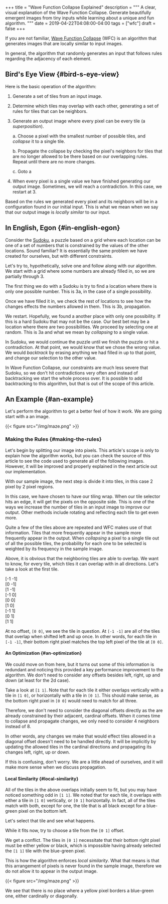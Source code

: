 +++
title = "Wave Function Collapse Explained"
description = """
  A clear, visual explanation of the Wave Function Collapse. Generate
  beautifully emergent images from tiny inputs while learning about a unique
  and fun algorithm.
  """
date = 2019-04-22T04:08:00-04:00
tags = ["wfc"]
draft = false
+++

If you are not familiar, [Wave Function Collapse](https://github.com/mxgmn/WaveFunctionCollapse) (WFC) is an algorithm that
generates images that are locally similar to input images.

In general, the algorithm that randomly generates an input that follows rules
regarding the adjacency of each element.


## Bird's Eye View {#bird-s-eye-view}

Here is the basic operation of the algorithm:

1.  Generate a set of tiles from an input image.
2.  Determine which tiles may overlap with each other, generating a set of
    rules for tiles that can be neighbors.
3.  Generate an output image where every pixel can be every tile (a _superposition_).

    a. Choose a pixel with the smallest number of possible tiles, and
    _collapse_ it to a single tile.

    b. Propagate the collapse by checking the pixel's neighbors for tiles
    that are no longer allowed to be there based on our overlapping rules.
    Repeat until there are no more changes.

    c. Goto a
4.  When every pixel is a single value we have finished generating our output
    image. Sometimes, we will reach a contradiction. In this case, we restart
    at 3.

Based on the rules we generated every pixel and its neighbors will be in a
configuration found in our initial input. This is what we mean when we say
that our output image is _locally similar_ to our input.


## In English, Egon {#in-english-egon}

Consider the [Sudoku](https://en.wikipedia.org/wiki/Sudoku), a puzzle
based on a grid where each location can be one of a set of numbers that is
constrained by the values of the other locations. Sound familiar? It is
essentially the same problem we have created for ourselves, but with
different constraints.

Let's try to, hypothetically, solve one and follow along with our algorithm.
We start with a grid where some numbers are already filled in, so we are
partially through 3.

The first thing we do with a Sudoku is try to find a location where there is
only one possible number. This is 3a, in the case of a single possibility.

Once we have filled it in, we check the rest of locations to see how the
changes effects the numbers allowed in them. This is 3b, propagation.

We restart. Hopefully, we found a another place with only one possibility.
If this is a hard Sudoku that may not be the case. Our best bet may be a
location where there are two possibilities. We proceed by selecting one at
random. This is 3a and what we mean by _collapsing_ to a single value.

In Sudoku, we would continue the puzzle until we finish the puzzle or hit a
contradiction. At that point, we would know that we chose the wrong value.
We would _backtrack_ by erasing anything we had filled in up to that point,
and change our selection to the other value.

In Wave Function Collapse, our constraints are much less severe that Sudoku,
so we don't hit contradictions very often and instead of backtracking we
start the whole process over. It is possible to add backtracking to this
algorithm, but that is out of the scope of this article.


## An Example {#an-example}

Let's perform the algorithm to get a better feel of how it work. We are
going start with a an image.

<div class="scale-sharp">

{{< figure src="/img/maze.png" >}}

</div>


### Making the Rules {#making-the-rules}

Let's begin by splitting our image into pixels. This article's scope is only
to explain how the algorithm works, but you can check the source of this
article to see the code used to generate all of the following images.
However, it will be improved and properly explained in the next article out
our implementation.

<div class="pixel-tile" style="--n: 4">
  <span class="pixel" style="background-color:#dfba61ff"> </span>
  <span class="pixel" style="background-color:#dfba61ff"> </span>
  <span class="pixel" style="background-color:#dfba61ff"> </span>
  <span class="pixel" style="background-color:#dfba61ff"> </span>
  <span class="pixel" style="background-color:#dfba61ff"> </span>
  <span class="pixel" style="background-color:#272822ff"> </span>
  <span class="pixel" style="background-color:#272822ff"> </span>
  <span class="pixel" style="background-color:#272822ff"> </span>
  <span class="pixel" style="background-color:#dfba61ff"> </span>
  <span class="pixel" style="background-color:#272822ff"> </span>
  <span class="pixel" style="background-color:#697e6dff"> </span>
  <span class="pixel" style="background-color:#272822ff"> </span>
  <span class="pixel" style="background-color:#dfba61ff"> </span>
  <span class="pixel" style="background-color:#272822ff"> </span>
  <span class="pixel" style="background-color:#272822ff"> </span>
  <span class="pixel" style="background-color:#272822ff"> </span>
</div>

With our sample image, the next step is divide it into tiles, in this case
2 pixel by 2 pixel regions.

In this case, we have chosen to have our tiling wrap. When our tile
selector hits an edge, it will get the pixels on the opposite side. This is
one of the ways we increase the number of tiles in an input image to
improve our output. Other methods include rotating and reflecting each tile
to get even more.

<div class="pixel-tiles">
  <div class="pixel-tile" style="--n: 2">
    <span class="pixel" style="background-color:#dfba61ff"> </span>
    <span class="pixel" style="background-color:#dfba61ff"> </span>
    <span class="pixel" style="background-color:#dfba61ff"> </span>
    <span class="pixel" style="background-color:#272822ff"> </span>
  </div>
  <div class="pixel-tile" style="--n: 2">
    <span class="pixel" style="background-color:#dfba61ff"> </span>
    <span class="pixel" style="background-color:#dfba61ff"> </span>
    <span class="pixel" style="background-color:#272822ff"> </span>
    <span class="pixel" style="background-color:#272822ff"> </span>
  </div>
  <div class="pixel-tile" style="--n: 2">
    <span class="pixel" style="background-color:#dfba61ff"> </span>
    <span class="pixel" style="background-color:#dfba61ff"> </span>
    <span class="pixel" style="background-color:#272822ff"> </span>
    <span class="pixel" style="background-color:#272822ff"> </span>
  </div>
  <div class="pixel-tile" style="--n: 2">
    <span class="pixel" style="background-color:#dfba61ff"> </span>
    <span class="pixel" style="background-color:#dfba61ff"> </span>
    <span class="pixel" style="background-color:#272822ff"> </span>
    <span class="pixel" style="background-color:#dfba61ff"> </span>
  </div>
  <div class="pixel-tile" style="--n: 2">
    <span class="pixel" style="background-color:#dfba61ff"> </span>
    <span class="pixel" style="background-color:#272822ff"> </span>
    <span class="pixel" style="background-color:#dfba61ff"> </span>
    <span class="pixel" style="background-color:#272822ff"> </span>
  </div>
  <div class="pixel-tile" style="--n: 2">
    <span class="pixel" style="background-color:#272822ff"> </span>
    <span class="pixel" style="background-color:#272822ff"> </span>
    <span class="pixel" style="background-color:#272822ff"> </span>
    <span class="pixel" style="background-color:#697e6dff"> </span>
  </div>
  <div class="pixel-tile" style="--n: 2">
    <span class="pixel" style="background-color:#272822ff"> </span>
    <span class="pixel" style="background-color:#272822ff"> </span>
    <span class="pixel" style="background-color:#697e6dff"> </span>
    <span class="pixel" style="background-color:#272822ff"> </span>
  </div>
  <div class="pixel-tile" style="--n: 2">
    <span class="pixel" style="background-color:#272822ff"> </span>
    <span class="pixel" style="background-color:#dfba61ff"> </span>
    <span class="pixel" style="background-color:#272822ff"> </span>
    <span class="pixel" style="background-color:#dfba61ff"> </span>
  </div>
  <div class="pixel-tile" style="--n: 2">
    <span class="pixel" style="background-color:#dfba61ff"> </span>
    <span class="pixel" style="background-color:#272822ff"> </span>
    <span class="pixel" style="background-color:#dfba61ff"> </span>
    <span class="pixel" style="background-color:#272822ff"> </span>
  </div>
  <div class="pixel-tile" style="--n: 2">
    <span class="pixel" style="background-color:#272822ff"> </span>
    <span class="pixel" style="background-color:#697e6dff"> </span>
    <span class="pixel" style="background-color:#272822ff"> </span>
    <span class="pixel" style="background-color:#272822ff"> </span>
  </div>
  <div class="pixel-tile" style="--n: 2">
    <span class="pixel" style="background-color:#697e6dff"> </span>
    <span class="pixel" style="background-color:#272822ff"> </span>
    <span class="pixel" style="background-color:#272822ff"> </span>
    <span class="pixel" style="background-color:#272822ff"> </span>
  </div>
  <div class="pixel-tile" style="--n: 2">
    <span class="pixel" style="background-color:#272822ff"> </span>
    <span class="pixel" style="background-color:#dfba61ff"> </span>
    <span class="pixel" style="background-color:#272822ff"> </span>
    <span class="pixel" style="background-color:#dfba61ff"> </span>
  </div>
  <div class="pixel-tile" style="--n: 2">
    <span class="pixel" style="background-color:#dfba61ff"> </span>
    <span class="pixel" style="background-color:#272822ff"> </span>
    <span class="pixel" style="background-color:#dfba61ff"> </span>
    <span class="pixel" style="background-color:#dfba61ff"> </span>
  </div>
  <div class="pixel-tile" style="--n: 2">
    <span class="pixel" style="background-color:#272822ff"> </span>
    <span class="pixel" style="background-color:#272822ff"> </span>
    <span class="pixel" style="background-color:#dfba61ff"> </span>
    <span class="pixel" style="background-color:#dfba61ff"> </span>
  </div>
  <div class="pixel-tile" style="--n: 2">
    <span class="pixel" style="background-color:#272822ff"> </span>
    <span class="pixel" style="background-color:#272822ff"> </span>
    <span class="pixel" style="background-color:#dfba61ff"> </span>
    <span class="pixel" style="background-color:#dfba61ff"> </span>
  </div>
  <div class="pixel-tile" style="--n: 2">
    <span class="pixel" style="background-color:#272822ff"> </span>
    <span class="pixel" style="background-color:#dfba61ff"> </span>
    <span class="pixel" style="background-color:#dfba61ff"> </span>
    <span class="pixel" style="background-color:#dfba61ff"> </span>
  </div>
</div>

Quite a few of the tiles above are repeated and WFC makes use of that
information. Tiles that more frequently appear in the sample more frequently
appear in the output. When _collapsing_ a pixel to a single tile out of all
the possible tiles, the probability for each one to be selected is weighted
by its frequency in the sample image.

Above, it is obvious that the neighboring tiles are able to overlap. We
want to know, for every tile, which tiles it can overlap with in all
directions. Let's take a look at the first tile.

<div class="overlaps">
  <div>[-1 -1]<div class="pixel-tiles">
      <div class="pixel-tile" style="--n: 2">
        <span class="pixel" style="background-color:#272822ff"> </span>
        <span class="pixel" style="background-color:#272822ff"> </span>
        <span class="pixel" style="background-color:#dfba61ff"> </span>
        <span class="pixel" style="background-color:#dfba61ff"> </span>
      </div>
      <div class="pixel-tile" style="--n: 2">
        <span class="pixel" style="background-color:#272822ff"> </span>
        <span class="pixel" style="background-color:#dfba61ff"> </span>
        <span class="pixel" style="background-color:#dfba61ff"> </span>
        <span class="pixel" style="background-color:#dfba61ff"> </span>
      </div>
      <div class="pixel-tile" style="--n: 2">
        <span class="pixel" style="background-color:#dfba61ff"> </span>
        <span class="pixel" style="background-color:#dfba61ff"> </span>
        <span class="pixel" style="background-color:#272822ff"> </span>
        <span class="pixel" style="background-color:#dfba61ff"> </span>
      </div>
      <div class="pixel-tile" style="--n: 2">
        <span class="pixel" style="background-color:#272822ff"> </span>
        <span class="pixel" style="background-color:#dfba61ff"> </span>
        <span class="pixel" style="background-color:#272822ff"> </span>
        <span class="pixel" style="background-color:#dfba61ff"> </span>
      </div>
      <div class="pixel-tile" style="--n: 2">
        <span class="pixel" style="background-color:#dfba61ff"> </span>
        <span class="pixel" style="background-color:#272822ff"> </span>
        <span class="pixel" style="background-color:#dfba61ff"> </span>
        <span class="pixel" style="background-color:#dfba61ff"> </span>
      </div>
    </div>
  </div>
  <div>[0 -1]<div class="pixel-tiles">
      <div class="pixel-tile" style="--n: 2">
        <span class="pixel" style="background-color:#272822ff"> </span>
        <span class="pixel" style="background-color:#272822ff"> </span>
        <span class="pixel" style="background-color:#dfba61ff"> </span>
        <span class="pixel" style="background-color:#dfba61ff"> </span>
      </div>
      <div class="pixel-tile" style="--n: 2">
        <span class="pixel" style="background-color:#272822ff"> </span>
        <span class="pixel" style="background-color:#dfba61ff"> </span>
        <span class="pixel" style="background-color:#dfba61ff"> </span>
        <span class="pixel" style="background-color:#dfba61ff"> </span>
      </div>
      <div class="pixel-tile" style="--n: 2">
        <span class="pixel" style="background-color:#dfba61ff"> </span>
        <span class="pixel" style="background-color:#272822ff"> </span>
        <span class="pixel" style="background-color:#dfba61ff"> </span>
        <span class="pixel" style="background-color:#dfba61ff"> </span>
      </div>
    </div>
  </div>
  <div>[1 -1]<div class="pixel-tiles">
      <div class="pixel-tile" style="--n: 2">
        <span class="pixel" style="background-color:#dfba61ff"> </span>
        <span class="pixel" style="background-color:#272822ff"> </span>
        <span class="pixel" style="background-color:#dfba61ff"> </span>
        <span class="pixel" style="background-color:#272822ff"> </span>
      </div>
      <div class="pixel-tile" style="--n: 2">
        <span class="pixel" style="background-color:#dfba61ff"> </span>
        <span class="pixel" style="background-color:#dfba61ff"> </span>
        <span class="pixel" style="background-color:#dfba61ff"> </span>
        <span class="pixel" style="background-color:#272822ff"> </span>
      </div>
      <div class="pixel-tile" style="--n: 2">
        <span class="pixel" style="background-color:#272822ff"> </span>
        <span class="pixel" style="background-color:#272822ff"> </span>
        <span class="pixel" style="background-color:#dfba61ff"> </span>
        <span class="pixel" style="background-color:#dfba61ff"> </span>
      </div>
      <div class="pixel-tile" style="--n: 2">
        <span class="pixel" style="background-color:#272822ff"> </span>
        <span class="pixel" style="background-color:#dfba61ff"> </span>
        <span class="pixel" style="background-color:#dfba61ff"> </span>
        <span class="pixel" style="background-color:#dfba61ff"> </span>
      </div>
      <div class="pixel-tile" style="--n: 2">
        <span class="pixel" style="background-color:#dfba61ff"> </span>
        <span class="pixel" style="background-color:#272822ff"> </span>
        <span class="pixel" style="background-color:#dfba61ff"> </span>
        <span class="pixel" style="background-color:#dfba61ff"> </span>
      </div>
    </div>
  </div>
  <div>[-1 0]<div class="pixel-tiles">
      <div class="pixel-tile" style="--n: 2">
        <span class="pixel" style="background-color:#272822ff"> </span>
        <span class="pixel" style="background-color:#dfba61ff"> </span>
        <span class="pixel" style="background-color:#dfba61ff"> </span>
        <span class="pixel" style="background-color:#dfba61ff"> </span>
      </div>
      <div class="pixel-tile" style="--n: 2">
        <span class="pixel" style="background-color:#dfba61ff"> </span>
        <span class="pixel" style="background-color:#dfba61ff"> </span>
        <span class="pixel" style="background-color:#272822ff"> </span>
        <span class="pixel" style="background-color:#dfba61ff"> </span>
      </div>
      <div class="pixel-tile" style="--n: 2">
        <span class="pixel" style="background-color:#272822ff"> </span>
        <span class="pixel" style="background-color:#dfba61ff"> </span>
        <span class="pixel" style="background-color:#272822ff"> </span>
        <span class="pixel" style="background-color:#dfba61ff"> </span>
      </div>
    </div>
  </div>
  <div>[0 0]<div class="pixel-tiles">
      <div class="pixel-tile" style="--n: 2">
        <span class="pixel" style="background-color:#dfba61ff"> </span>
        <span class="pixel" style="background-color:#dfba61ff"> </span>
        <span class="pixel" style="background-color:#dfba61ff"> </span>
        <span class="pixel" style="background-color:#272822ff"> </span>
      </div>
    </div>
  </div>
  <div>[1 0]<div class="pixel-tiles">
      <div class="pixel-tile" style="--n: 2">
        <span class="pixel" style="background-color:#dfba61ff"> </span>
        <span class="pixel" style="background-color:#dfba61ff"> </span>
        <span class="pixel" style="background-color:#272822ff"> </span>
        <span class="pixel" style="background-color:#272822ff"> </span>
      </div>
      <div class="pixel-tile" style="--n: 2">
        <span class="pixel" style="background-color:#dfba61ff"> </span>
        <span class="pixel" style="background-color:#dfba61ff"> </span>
        <span class="pixel" style="background-color:#272822ff"> </span>
        <span class="pixel" style="background-color:#dfba61ff"> </span>
      </div>
    </div>
  </div>
  <div>[-1 1]<div class="pixel-tiles">
      <div class="pixel-tile" style="--n: 2">
        <span class="pixel" style="background-color:#dfba61ff"> </span>
        <span class="pixel" style="background-color:#dfba61ff"> </span>
        <span class="pixel" style="background-color:#dfba61ff"> </span>
        <span class="pixel" style="background-color:#272822ff"> </span>
      </div>
      <div class="pixel-tile" style="--n: 2">
        <span class="pixel" style="background-color:#dfba61ff"> </span>
        <span class="pixel" style="background-color:#dfba61ff"> </span>
        <span class="pixel" style="background-color:#272822ff"> </span>
        <span class="pixel" style="background-color:#272822ff"> </span>
      </div>
      <div class="pixel-tile" style="--n: 2">
        <span class="pixel" style="background-color:#272822ff"> </span>
        <span class="pixel" style="background-color:#dfba61ff"> </span>
        <span class="pixel" style="background-color:#dfba61ff"> </span>
        <span class="pixel" style="background-color:#dfba61ff"> </span>
      </div>
      <div class="pixel-tile" style="--n: 2">
        <span class="pixel" style="background-color:#dfba61ff"> </span>
        <span class="pixel" style="background-color:#dfba61ff"> </span>
        <span class="pixel" style="background-color:#272822ff"> </span>
        <span class="pixel" style="background-color:#dfba61ff"> </span>
      </div>
      <div class="pixel-tile" style="--n: 2">
        <span class="pixel" style="background-color:#272822ff"> </span>
        <span class="pixel" style="background-color:#dfba61ff"> </span>
        <span class="pixel" style="background-color:#272822ff"> </span>
        <span class="pixel" style="background-color:#dfba61ff"> </span>
      </div>
    </div>
  </div>
  <div>[0 1]<div class="pixel-tiles">
      <div class="pixel-tile" style="--n: 2">
        <span class="pixel" style="background-color:#dfba61ff"> </span>
        <span class="pixel" style="background-color:#272822ff"> </span>
        <span class="pixel" style="background-color:#dfba61ff"> </span>
        <span class="pixel" style="background-color:#272822ff"> </span>
      </div>
      <div class="pixel-tile" style="--n: 2">
        <span class="pixel" style="background-color:#dfba61ff"> </span>
        <span class="pixel" style="background-color:#272822ff"> </span>
        <span class="pixel" style="background-color:#dfba61ff"> </span>
        <span class="pixel" style="background-color:#dfba61ff"> </span>
      </div>
    </div>
  </div>
  <div>[1 1]<div class="pixel-tiles">
      <div class="pixel-tile" style="--n: 2">
        <span class="pixel" style="background-color:#272822ff"> </span>
        <span class="pixel" style="background-color:#272822ff"> </span>
        <span class="pixel" style="background-color:#dfba61ff"> </span>
        <span class="pixel" style="background-color:#dfba61ff"> </span>
      </div>
      <div class="pixel-tile" style="--n: 2">
        <span class="pixel" style="background-color:#272822ff"> </span>
        <span class="pixel" style="background-color:#272822ff"> </span>
        <span class="pixel" style="background-color:#272822ff"> </span>
        <span class="pixel" style="background-color:#697e6dff"> </span>
      </div>
      <div class="pixel-tile" style="--n: 2">
        <span class="pixel" style="background-color:#272822ff"> </span>
        <span class="pixel" style="background-color:#272822ff"> </span>
        <span class="pixel" style="background-color:#697e6dff"> </span>
        <span class="pixel" style="background-color:#272822ff"> </span>
      </div>
      <div class="pixel-tile" style="--n: 2">
        <span class="pixel" style="background-color:#272822ff"> </span>
        <span class="pixel" style="background-color:#697e6dff"> </span>
        <span class="pixel" style="background-color:#272822ff"> </span>
        <span class="pixel" style="background-color:#272822ff"> </span>
      </div>
      <div class="pixel-tile" style="--n: 2">
        <span class="pixel" style="background-color:#272822ff"> </span>
        <span class="pixel" style="background-color:#dfba61ff"> </span>
        <span class="pixel" style="background-color:#dfba61ff"> </span>
        <span class="pixel" style="background-color:#dfba61ff"> </span>
      </div>
      <div class="pixel-tile" style="--n: 2">
        <span class="pixel" style="background-color:#272822ff"> </span>
        <span class="pixel" style="background-color:#dfba61ff"> </span>
        <span class="pixel" style="background-color:#272822ff"> </span>
        <span class="pixel" style="background-color:#dfba61ff"> </span>
      </div>
    </div>
  </div>
</div>

At no offset, `[0 0]`, we see the tile in question. At `[-1 -1]` are all of
the tiles that overlap when shifted left and up once. In other words, for
each tile in `[-1 -1]`, their bottom right pixel matches the top left pixel
of the tile at `[0 0]`.


#### An Optimization {#an-optimization}

We could move on from here, but it turns out some of this information is
redundant and noticing this provided a key performance improvement to the
algorithm. We don't need to consider any offsets besides left, right, up
and down (at least for the 2d case).

Take a look at `[1 1]`. Note that for each tile it either overlaps
vertically with a tile in `[1 0]`, or horizontally with a tile in `[0 1]`.
This should make sense, as the bottom right pixel in `[0 0]` would need to
match for all three.

Therefore, we don't need to consider the diagonal offsets directly as the
are already constrained by their adjacent, cardinal offsets. When it comes
time to collapse and propagate changes, we only need to consider 4
neighbors instead of 8.

In other words, any changes we make that would effect tiles allowed in a
diagonal offset doesn't need to be handled directly. It will be implicitly
by updating the allowed tiles in the cardinal directions and propagating
its changes left, right, up or down.

If this is confusing, don't worry. We are a little ahead of ourselves, and
it will make more sense when we discuss propagation.


#### Local Similarity {#local-similarity}

All of the tiles in the above overlaps initially seem to fit, but you may
have noticed something odd in `[1 1]`. We noted that for each tile, it
overlaps with either a tile in `[1 0]` vertically, or `[0 1]`
horizontally. In fact, all of the tiles match with both, except for one,
the tile that is all black except for a blue-green pixel on the bottom
left.

Let's select that tile and see what happens.

<div class="pixel-tile" style="--n: 3; max-width: 150px;">
  <span class="pixel" style="background-color:#dfba61ff"> </span>
  <span class="pixel" style="background-color:#dfba61ff"> </span>
  <span class="pixel" style="background-color:transparent"> </span>
  <span class="pixel" style="background-color:#dfba61ff"> </span>
  <span class="pixel" style="background-color:#272822ff"> </span>
  <span class="pixel" style="background-color:#272822ff"> </span>
  <span class="pixel" style="background-color:transparent"> </span>
  <span class="pixel" style="background-color:#697e6dff"> </span>
  <span class="pixel" style="background-color:#272822ff"> </span>
</div>

While it fits now, try to choose a tile from the `[0 1]` offset.

<div class="pixel-tile" style="--n: 3; max-width: 150px;">
  <span class="pixel" style="background-color:#dfba61ff"> </span>
  <span class="pixel" style="background-color:#dfba61ff"> </span>
  <span class="pixel" style="background-color:transparent"> </span>
  <span class="pixel" style="background-color:#dfba61ff"> </span>
  <span class="pixel" style="background-color:#272822ff"> </span>
  <span class="pixel" style="background-color:#272822ff"> </span>
  <span class="pixel" style="background-color:#dfba61ff"> </span>
  <span class="pixel" style="background-color:red"> </span>
  <span class="pixel" style="background-color:#272822ff"> </span>
</div>

We get a conflict. The tiles in `[0 1]` necessitate that their bottom right
pixel must be either yellow or black, which is impossible having already
selected the `[1 1]` tile with the blue-green pixel.

This is how the algorithm enforces _local similarity_. What that means is
that this arrangement of pixels is never found in the sample image,
therefore we do not allow it to appear in the output image.

<div class="scale-sharp">

{{< figure src="/img/maze.png" >}}

</div>

We see that there is no place where a yellow pixel borders a blue-green
one, either cardinally or diagonally.
